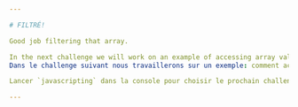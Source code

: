 ```yaml
---

# FILTRÉ!

Good job filtering that array.

In the next challenge we will work on an example of accessing array values.
Dans le challenge suivant nous travaillerons sur un exemple: comment accéder aux valeurs d'un tableaux.

Lancer `javascripting` dans la console pour choisir le prochain challenge.

---
```

